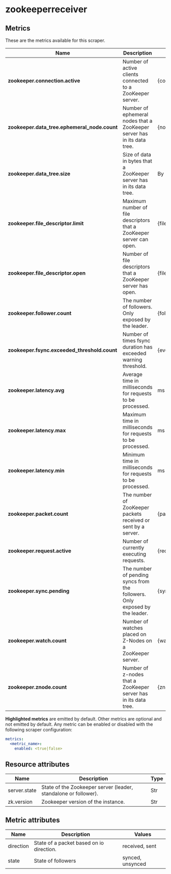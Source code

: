 [comment]: <> (Code generated by mdatagen. DO NOT EDIT.)

# zookeeperreceiver

## Metrics

These are the metrics available for this scraper.

| Name | Description | Unit | Type | Attributes |
| ---- | ----------- | ---- | ---- | ---------- |
| **zookeeper.connection.active** | Number of active clients connected to a ZooKeeper server. | {connections} | Sum(Int) | <ul> </ul> |
| **zookeeper.data_tree.ephemeral_node.count** | Number of ephemeral nodes that a ZooKeeper server has in its data tree. | {nodes} | Sum(Int) | <ul> </ul> |
| **zookeeper.data_tree.size** | Size of data in bytes that a ZooKeeper server has in its data tree. | By | Sum(Int) | <ul> </ul> |
| **zookeeper.file_descriptor.limit** | Maximum number of file descriptors that a ZooKeeper server can open. | {file_descriptors} | Gauge(Int) | <ul> </ul> |
| **zookeeper.file_descriptor.open** | Number of file descriptors that a ZooKeeper server has open. | {file_descriptors} | Sum(Int) | <ul> </ul> |
| **zookeeper.follower.count** | The number of followers. Only exposed by the leader. | {followers} | Sum(Int) | <ul> <li>state</li> </ul> |
| **zookeeper.fsync.exceeded_threshold.count** | Number of times fsync duration has exceeded warning threshold. | {events} | Sum(Int) | <ul> </ul> |
| **zookeeper.latency.avg** | Average time in milliseconds for requests to be processed. | ms | Gauge(Int) | <ul> </ul> |
| **zookeeper.latency.max** | Maximum time in milliseconds for requests to be processed. | ms | Gauge(Int) | <ul> </ul> |
| **zookeeper.latency.min** | Minimum time in milliseconds for requests to be processed. | ms | Gauge(Int) | <ul> </ul> |
| **zookeeper.packet.count** | The number of ZooKeeper packets received or sent by a server. | {packets} | Sum(Int) | <ul> <li>direction</li> </ul> |
| **zookeeper.request.active** | Number of currently executing requests. | {requests} | Sum(Int) | <ul> </ul> |
| **zookeeper.sync.pending** | The number of pending syncs from the followers. Only exposed by the leader. | {syncs} | Sum(Int) | <ul> </ul> |
| **zookeeper.watch.count** | Number of watches placed on Z-Nodes on a ZooKeeper server. | {watches} | Sum(Int) | <ul> </ul> |
| **zookeeper.znode.count** | Number of z-nodes that a ZooKeeper server has in its data tree. | {znodes} | Sum(Int) | <ul> </ul> |

**Highlighted metrics** are emitted by default. Other metrics are optional and not emitted by default.
Any metric can be enabled or disabled with the following scraper configuration:

```yaml
metrics:
  <metric_name>:
    enabled: <true|false>
```

## Resource attributes

| Name | Description | Type |
| ---- | ----------- | ---- |
| server.state | State of the Zookeeper server (leader, standalone or follower). | Str |
| zk.version | Zookeeper version of the instance. | Str |

## Metric attributes

| Name | Description | Values |
| ---- | ----------- | ------ |
| direction | State of a packet based on io direction. | received, sent |
| state | State of followers | synced, unsynced |
